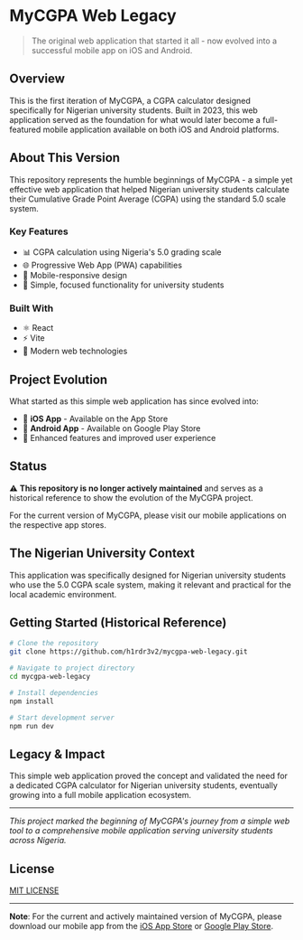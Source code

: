 # MyCGPA Web Legacy

> The original web application that started it all - now evolved into a successful mobile app on iOS and Android.

## Overview

This is the first iteration of MyCGPA, a CGPA calculator designed specifically for Nigerian university students. Built in 2023, this web application served as the foundation for what would later become a full-featured mobile application available on both iOS and Android platforms.

## About This Version

This repository represents the humble beginnings of MyCGPA - a simple yet effective web application that helped Nigerian university students calculate their Cumulative Grade Point Average (CGPA) using the standard 5.0 scale system.

### Key Features
- 📊 CGPA calculation using Nigeria's 5.0 grading scale
- 🌐 Progressive Web App (PWA) capabilities
- 📱 Mobile-responsive design
- 🎯 Simple, focused functionality for university students

### Built With
- ⚛️ React
- ⚡ Vite
- 🎨 Modern web technologies

## Project Evolution

What started as this simple web application has since evolved into:
- 📱 **iOS App** - Available on the App Store
- 🤖 **Android App** - Available on Google Play Store
- 🚀 Enhanced features and improved user experience

## Status

⚠️ **This repository is no longer actively maintained** and serves as a historical reference to show the evolution of the MyCGPA project. 

For the current version of MyCGPA, please visit our mobile applications on the respective app stores.

## The Nigerian University Context

This application was specifically designed for Nigerian university students who use the 5.0 CGPA scale system, making it relevant and practical for the local academic environment.

## Getting Started (Historical Reference)

```bash
# Clone the repository
git clone https://github.com/h1rdr3v2/mycgpa-web-legacy.git

# Navigate to project directory
cd mycgpa-web-legacy

# Install dependencies
npm install

# Start development server
npm run dev
```

## Legacy & Impact

This simple web application proved the concept and validated the need for a dedicated CGPA calculator for Nigerian university students, eventually growing into a full mobile application ecosystem.

---

*This project marked the beginning of MyCGPA's journey from a simple web tool to a comprehensive mobile application serving university students across Nigeria.*

## License

[MIT LICENSE](LICENSE)

---

**Note**: For the current and actively maintained version of MyCGPA, please download our mobile app from the [iOS App Store](https://apps.apple.com/ng/app/mycgpa/id6450861410) or [Google Play Store](https://play.google.com/store/apps/details?id=com.mycgpa&pcampaignid=web_share).
